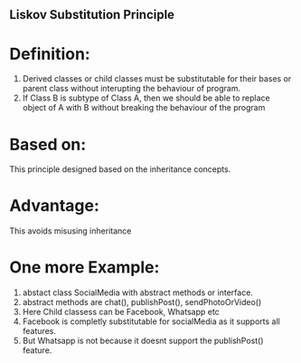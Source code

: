 Liskov Substitution Principle
------------------------------
Definition:
===========
1. Derived classes or child classes must be substitutable for their bases or parent class without interupting the behaviour of program.
2. If Class B is subtype of Class A, then we should be able to replace object of A with B without breaking the behaviour of the program

Based on:
==========
This principle designed based on the inheritance concepts.

Advantage:
==========
This avoids misusing inheritance

One more Example:
===============
1. abstact class SocialMedia with abstract methods or interface.
2. abstract methods are chat(), publishPost(), sendPhotoOrVideo()
3. Here Child classess can be Facebook, Whatsapp etc
4. Facebook is completly substitutable for socialMedia as it supports all features.
5. But Whatsapp is not because it doesnt support the publishPost() feature.

